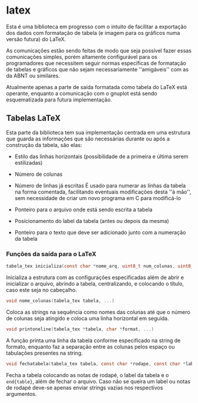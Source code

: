 # latex

 Esta é uma biblioteca em progresso com o
intuito de facilitar a exportação dos dados
com formatação de tabela (e imagem para
os gráficos numa versão futura) do LaTeX.  

 As comunicações estão sendo feitas de modo
que seja possível fazer essas comunicações
simples, porém altamente configurável para os
programadores que necessitem seguir normas
específicas de formatação de tabelas e gráficos
que não sejam necessariamente ''amigáveis'' com
as da ABNT ou similares.  

 Atualmente apenas a parte de saída formatada
como tabela do LaTeX está operante, enquanto
a comunicação com o gnuplot está sendo
esquematizada para futura implementação.  

## Tabelas LaTeX

 Esta parte da biblioteca tem sua implementação
centrada em uma estrutura que guarda as
informações que são necessárias durante ou após
a construção da tabela, são elas:  

 - Estilo das linhas horizontais (possibilidade
 de a primeira e última serem estilizadas)  

 - Número de colunas  

 - Número de linhas já escritas
 É usado para numerar as linhas da tabela na
 forma comentada, facilitando eventuais
 modificações desta ''à mão'', sem necessidade
 de criar um novo programa em C para modificá-lo

 - Ponteiro para o arquivo onde está sendo
 escrita a tabela  

 - Posicionamento do label da tabela (antes ou
 depois da mesma)  

 - Ponteiro para o texto que deve ser adicionado
 junto com a numeração da tabela  

### Funções da saída para o LaTeX

 ~~~c
 tabela_tex inicializa(const char *nome_arq, uint8_t num_colunas, uint8_t opcoes, const char *capt)
 ~~~

  Inicializa a estrutura com as configurações especificadas
  além de abrir e inicializar o arquivo, abrindo a tabela,
  centralizando, e colocando o título, caso este seja no
  cabeçalho.  

 ~~~c
 void nome_colunas(tabela_tex tabela, ...)
 ~~~

  Coloca as strings na sequência como nomes das colunas até
  que o número de colunas seja atingido e coloca uma linha
  horizontal em seguida.  

 ~~~c
 void printoneline(tabela_tex *tabela, char *format, ...)
 ~~~

 A função printa uma linha da tabela conforme especificado
 na string de formato, enquanto faz a separação entre as
 colunas pelos espaço ou tabulações presentes na string.  

 ~~~c
 void fechatabela(tabela_tex tabela, const char *rodape, const char *label)
 ~~~

 Fecha a tabela colocando as notas de rodapé, o label
 da tabela e o `end{table}`, além de fechar o arquivo.
 Caso não se queira um label ou notas de rodapé deve-se
 apenas enviar strings vazias nos respectivos argumentos.
